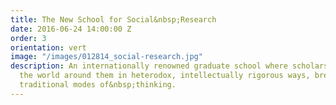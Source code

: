 ```yaml
---
title: The New School for Social&nbsp;Research
date: 2016-06-24 14:00:00 Z
order: 3
orientation: vert
image: "/images/012814_social-research.jpg"
description: An internationally renowned graduate school where scholars learn to understand
  the world around them in heterodox, intellectually rigorous ways, breaking with
  traditional modes of&nbsp;thinking.
---
```


